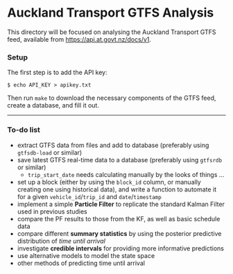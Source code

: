 # Auckland Transport GTFS Analysis

This directory will be focused on analysing the Auckland Transport GTFS feed, available from https://api.at.govt.nz/docs/v1.


### Setup

The first step is to add the API key:
```{bash}
$ echo API_KEY > apikey.txt
```

Then run `make` to download the necessary components of the GTFS feed, create a database, and fill it out.

***

### To-do list

- extract GTFS data from files and add to database (preferably using `gtfsdb-load` or similar)
- save latest GTFS real-time data to a database (preferably using `gtfsrdb` or similar)
  - `trip_start_date` needs calculating manually by the looks of things ...
- set up a block (either by using the `block_id` column, or manually creating one using historical data), and write a function to automate it for a given `vehicle_id`/`trip_id` and `date`/`timestamp`
- implement a simple __Particle Filter__ to replicate the standard Kalman Filter used in previous studies
- compare the PF results to those from the KF, as well as basic schedule data
- compare different __summary statistics__ by using the posterior predictive distribution of _time until arrival_
- investigate __credible intervals__ for providing more informative predictions
- use alternative models to model the state space
- other methods of predicting time until arrival
